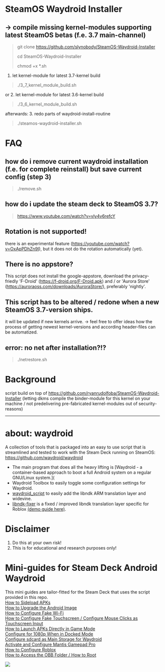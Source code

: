 # SteamOS Waydroid Installer
## -> compile missing kernel-modules supporting latest SteamOS betas (f.e. 3.7 main-channel)

> git clone https://github.com/slynobody/SteamOS-Waydroid-Installer
> 
> cd SteamOS-Waydroid-Installer
>
>  chmod +x *.sh

1. let kernel-module for latest 3.7-kernel build
> ./3_7_kernel_module_build.sh

or
2. let kernel-module for latest 3.6-kernel build
> ./3_6_kernel_module_build.sh

afterwards:
3. redo parts of waydroid-install-routine
> ./steamos-waydroid-installer.sh

# FAQ
## how do i remove current waydroid installation (f.e. for complete reinstall) but save current config (step 3)
> ./remove.sh

## how do i update the steam deck to SteamOS 3.7?
> https://www.youtube.com/watch?v=vly4v6refcY

## Rotation is not supported!
there is an experimental feature (https://youtube.com/watch?v=OxApPDhZn9I), but it does not do the rotation automatically (yet).

## There is no appstore?
This script does not install the google-appstore, download the privacy-friedly 'F-Droid' (https://f-droid.org/F-Droid.apk) and / or 'Aurora Store' (https://auroraoss.com/downloads/AuroraStore/), preferably 'nightly'.

## This script has to be altered / redone when a new SteamOS 3.7-version ships.
it will be updated if new kernels arrive. 
-> feel free to offer ideas how the process of getting newest kernel-versions and according header-files can be automatized.

## error: no net after installation?!?
> ./netrestore.sh

# Background
script build on top of https://github.com/ryanrudolfoba/SteamOS-Waydroid-Installer
(letting dkms compile the binder-module for this kernel on your machine / not predelivering pre-fabricated kernel-modules out of security-reasons)

----
# about: waydroid 
A collection of tools that is packaged into an easy to use script that is streamlined and tested to work with the Steam Deck running on SteamOS: https://github.com/waydroid/waydroid

* The main program that does all the heavy lifting is [Waydroid - a container-based approach to boot a full Android system on a regular GNU/Linux system.](
* Waydroid Toolbox to easily toggle some configuration settings for Waydroid.
* [waydroid_script](https://github.com/casualsnek/waydroid_script) to easily add the libndk ARM translation layer and widevine.
* [libndk-fixer](https://github.com/Slappy826/libndk-fixer) is a fixed / improved libndk translation layer specific for Roblox [(demo guide here)](https://youtu.be/-czisFuKoTM?si=8EPXyzasi3no70Tl).

# Disclaimer
1. Do this at your own risk!
2. This is for educational and research purposes only!

# Mini-guides for Steam Deck Android Waydroid
This mini guides are tailor-fitted for the Steam Deck that uses the script provided in this repo. \
[How to Sideload APKs](https://youtu.be/LglEbSdRc0M) \
[How to Upgrade the Android Image](https://youtu.be/lfwoZZxXh7I) \
[How to Configure Fake Wi-Fi](https://youtu.be/LtMGmSSB52g) \
[How to Configure Fake Touchscreen / Configure Mouse Clicks as Touchscreen Input](https://youtu.be/Xt2ceq8ZUJ8) \
[How to Launch APKs Directly in Game Mode](https://youtu.be/pkRtPHfa_EM?si=broimKF1menbRxGg) \
[Configure for 1080p When in Docked Mode](https://youtu.be/D9ODCpjDK30) \
[Configure sdcard as Main Storage for Waydroid](https://youtu.be/Q4QzzjkfZeI) \
[Activate and Configure Mantis Gamepad Pro](https://youtu.be/icVOh7IIfE0) \
[How to Configure Roblox](https://youtu.be/-czisFuKoTM?si=8EPXyzasi3no70Tl) \
[How to Access the OBB Folder / How to Root](https://youtu.be/RurH-XTTSDQ)

<a href="https://artsandculture.google.com/experiment/viola-the-bird/nAEJVwNkp-FnrQ?cp=e30."><img src="https://images.pling.com/img/00/00/78/78/79/2160403/proxy-image1.jpeg"/></a>
